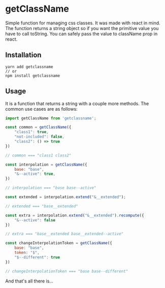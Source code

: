 # getClassName

Simple function for managing css classes. It was made with react in mind. The function returns a string object so if you want the primitive value you have to call toString. You can safely pass the value to className prop in react.

## Installation

```shell
yarn add getclassname
// or
npm install getclassname
```

## Usage

It is a function that returns a string with a couple more methods. The common use cases are as follows:

```javascript
import getClassName from 'getclassname';

const common = getClassName({
    "class1": true,
    "not-included": false,
    "class2": () => true
})

// common === "class1 class2"

const interpolation = getClassName({
    base: "base",
    "&--active": true,
})

// interpolation === "base base--active"

const extended = interpolation.extend("&__extended");

// extended === "base__extended"

const extra = interpolation.extend("&__extended").recompute({
    "&--active": false
})

// extra === "base__extended base__extended--active"

const changeInterpolationToken = getClassName({
    base: "base",
    token: "$",
    "$--different": true
})

// changeInterpolationToken === "base base--different"
```

And that's all there is...